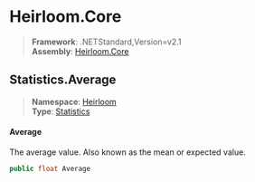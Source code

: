 # Heirloom.Core

> **Framework**: .NETStandard,Version=v2.1  
> **Assembly**: [Heirloom.Core][0]  

## Statistics.Average

> **Namespace**: [Heirloom][0]  
> **Type**: [Statistics][1]  

#### Average

The average value. Also known as the mean or expected value.

```cs
public float Average
```

[0]: ../Heirloom.Core.md
[1]: Heirloom.Statistics.md
